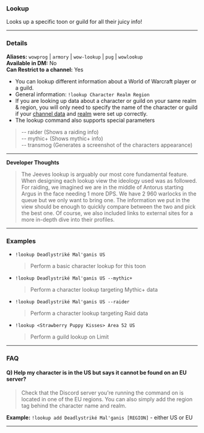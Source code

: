 ### Lookup
Looks up a specific toon or guild for all their juicy info!
***
### Details
**Aliases:** `wowprog` | `armory` | `wow-lookup` | `pug` | `wowlookup`    
**Available in DM:** No   
**Can Restrict to a channel:** Yes

* You can lookup different information about a World of Warcraft player or a guild.
* General information: `!lookup Character Realm Region`
* If you are looking up data about a character or guild on your same realm & region, you will only need to specify the name of the character or guild if your [channel data](../../guides/Channel-Data.md) and [realm](../../dashboard/settings.md) were set up correctly.
* The lookup command also supports special parameters
>-- raider (Shows a raiding info)   
-- mythic+ (Shows mythic+ info)   
-- transmog (Generates a screenshot of the characters appearance)
***
**Developer Thoughts**
>The Jeeves lookup is arguably our most core fundamental feature. When designing each lookup view the ideology used was as followed. For raiding, we imagined we are in the middle of Antorus starting Argus in the face needing 1 more DPS. We have 2 960 warlocks in the queue but we only want to bring one. The information we put in the view should be enough to quickly compare between the two and pick the best one. Of course, we also included links to external sites for a more in-depth dive into their profiles.
***
### Examples

* `!lookup Deadlystriké Mal'ganis US`
  > Perform a basic character lookup for this toon
* `!lookup Deadlystriké Mal'ganis US --mythic+`
  > Perform a character lookup targeting Mythic+ data
* `!lookup Deadlystriké Mal'ganis US --raider`
  > Perform a character lookup targeting Raid data
* `!lookup <Strawberry Puppy Kisses> Area 52 US`
  > Perform a guild lookup on Limit
***
### FAQ
#### Q) Help my character is in the US but says it cannot be found on an EU server?
>Check that the Discord server you're running the command on is located in one of the EU regions. You can also simply add the region tag behind the character
name and realm.

**Example:** `!lookup add Deadlystriké Mal'ganis [REGION]` - either US or EU
***
